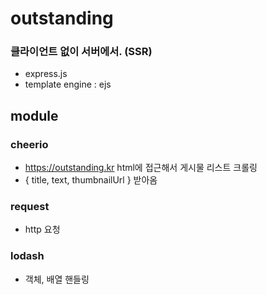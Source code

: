 # outstanding
### 클라이언트 없이 서버에서. (SSR)
- express.js
- template engine : ejs

## module
### cheerio
- https://outstanding.kr html에 접근해서 게시물 리스트 크롤링
- { title, text, thumbnailUrl } 받아옴

### request
- http 요청

### lodash
- 객체, 배열 핸들링
